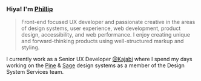 ### Hiya! I'm [Phillip](https://pixelflips.com)

> Front-end focused UX developer and passionate creative in the areas of design systems, user experience, web development, product design, accessibility, and web performance. I enjoy creating unique and forward-thinking products using well-structured markup and styling.

I currently work as a Senior UX Developer [@Kajabi](https://kajabi.com/) where I spend my days working on the [Pine](https://pine-design-system.netlify.app/?path=/docs/introduction-welcome--docs) & [Sage](https://sage.kajabi.com/) design systems as a member of the Design System Services team.
